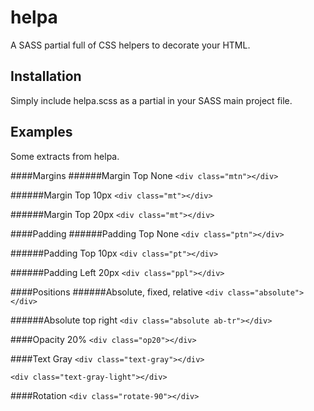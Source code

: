 # helpa
A SASS partial full of CSS helpers to decorate your HTML. 

## Installation
Simply include helpa.scss as a partial in your SASS main project file. 

## Examples
Some extracts from helpa.

####Margins
######Margin Top None
`<div class="mtn"></div>`

######Margin Top 10px
`<div class="mt"></div>`

######Margin Top 20px
`<div class="mt"></div>`

####Padding
######Padding Top None
`<div class="ptn"></div>`

######Padding Top 10px
`<div class="pt"></div>`

######Padding Left 20px
`<div class="ppl"></div>`

####Positions 
######Absolute, fixed, relative
`<div class="absolute"></div>`

######Absolute top right
`<div class="absolute ab-tr"></div>`

####Opacity 20%
`<div class="op20"></div>`

####Text Gray
`<div class="text-gray"></div>`

`<div class="text-gray-light"></div>`

####Rotation
`<div class="rotate-90"></div>`
